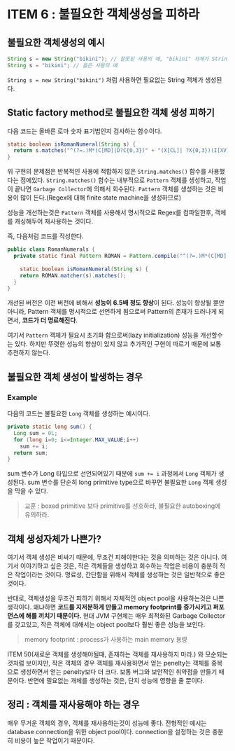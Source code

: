 # ITEM 6 : 불필요한 객체생성을 피하라

## 불필요한 객체생성의 예시

``` java
String s = new String("bikini"); // 잘못된 사용의 예, "bikini" 자체가 String 객체를 생성함.
String s = "bikini"; // 옳은 사용의 예
```

``` String s = new String("bikini") ``` 처럼 사용하면 필요없는 String 객체가 생성된다.

## Static factory method로 불필요한 객체 생성 피하기

다음 코드는 올바른 로마 숫자 표기법인지 검사하는 함수이다.

``` java
static boolean isRomanNumeral(String s) {
  return s.matches("^(?=.)M*(C[MD]|D?C{0,3})" + "(X[CL]| ?X{0,3})(I[XV]|V?I{0,3})$");
}
```

위 구현의 문제점은 반복적인 사용에 적합하지 않은 ```String.matches()``` 함수를 사용했다는 점에있다. ```String.matches()``` 함수는 내부적으로 ```Pattern``` 객체를 생성하고, 작업이 끝나면 ```Garbage Collector```에 의해서 회수된다. ```Pattern``` 객체를 생성하는 것은 비용이 많이 든다.(Regex에 대해 finite state machine을 생성하므로)

성능을 개선하는것은 ```Pattern``` 객체를 사용해서 명시적으로 Regex를 컴파일한후, 객체를 캐싱해두어 재사용하는 것이다.

즉, 다음처럼 코드를 작성한다.

``` java
public class RomanNumerals {
  private static final Pattern ROMAN = Pattern.compile("^(?=.)M*(C[MD]|D?C{0,3})" + "(X[CL]| ?X{0,3})(I[XV]|V?I{0,3})$")
    
    static boolean isRomanNumeral(String s) {
    return ROMAN.matcher(s).matches();
  }
}
```

개선된 버전은 이전 버전에 비해서 **성능이 6.5배 정도 향상**이 된다. 성능이 향상될 뿐만 아니라, Pattern 객체를 명시적으로 선언하게 됨으로써 Pattern의 존재가 드러나게 되면서, **코드가 더 명료해진다**.

여기서 ```Pattern``` 객체가 필요시 초기화 함으로써(lazy initialization) 성능을 개선할수는 있다. 하지만 뚜렷한 성능의 향상이 있지 않고 추가적인 구현이 따르기 때문에 보통 추천하지 않는다.

## 불필요한 객체 생성이 발생하는 경우

### Example

다음의 코드는 불필요한 ```Long``` 객체를 생성하는 예시이다.

``` java
private static long sum() {
  Long sum = 0L;
  for (long i=0; i<=Integer.MAX_VALUE;i++) 
    sum += i;
  return sum;
}
```

sum 변수가 Long 타입으로 선언되어있기 때문에 ```sum += i``` 과정에서 ```Long``` 객체가 생성된다. sum 변수를 단순히 long primitive type으로 바꾸면 불필요한 ```Long``` 객체 생성을 막을 수 있다. 

> 교훈 : boxed primitive 보다 primitive를 선호하라, 불필요한 autoboxing에 유의하라.

## 객체 생성자체가 나쁜가?

여기서 객체 생성은 비싸기 때문에, 무조건 피해야한다는 것을 의미하는 것은 아니다. 여기서 이야기하고 싶은 것은, 작은 객체들을 생성하고 회수하는 작업은 비용이 충분히 적은 작업이라는 것이다. 명료성, 간단함을 위해서 객체를 생성하는 것은 일반적으로 좋은 것이다.

반대로, 객체생성을 무조건 피하기 위해서 자체적인 object pool을 사용하는것은 나쁜 생각이다. 왜냐하면 **코드를 지저분하게 만들고 memory footprint를 증가시키고 퍼포먼스에 해를 끼치기 때문이다.** 현대 JVM 구현체는 매우 최적화된 Garbage Collector를 갖고있고, 작은 객체에 대해서는 object pool보다 훨씬 좋은 성능을 보인다.

> memory footprint : process가 사용하는 main memory 용량

ITEM 50(새로운 객체를 생성해야될때, 존재하는 객체를 재사용하지 마라.) 와 모순되는 것처럼 보이지만, 작은 객체의 경우 객체를 재사용하면서 얻는 penelty는 객체를 중복으로 생성하면서 얻는 penelty보다 더 크다. 보통 버그와 보안적인 취약점을 만들기 때문이다. 반면에 필요없는 개체를 생성하는 것은, 단지 성능에 영향을 줄 뿐이다.

## 정리 : 객체를 재사용해야 하는 경우 

매우 무거운 객체의 경우, 객체를 재사용하는것이 성능에 좋다. 전형적인 예시는 database connection을 위한 object pool이다. connection을 설정하는 것은 충분히 비용이 높은 작업이기 때문이다.